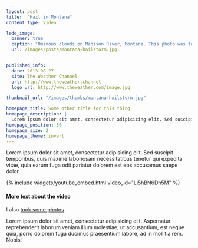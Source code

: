```yaml
---
layout: post
title:  "Hail in Montana"
content_type: Video

lede_image:
  banner: true
  caption: "Ominous clouds on Madison River, Montana. This photo was taken shortly before we made it to land and the hail started coming down."
  url: /images/posts/montana-hailstorm.jpg


published_info:
  date: 2013-08-27
  site: The Weather Channel
  url: http://www.theweather.channel
  logo_url: http://www.theweather.com/image.jpg

thumbnail_url: "/images/thumbs/montana-hailstorm.jpg"

homepage_title: Some other title for this thing
homepage_description: |
  Lorem ipsum dolor sit amet, consectetur adipisicing elit. Sed suscipit temporibus, quis maxime laboriosam necessitatibus tenetur qui expedita vitae, quia earum fuga odit pariatur dolorem est eos accusamus saepe dolor.
homepage_position: 50
homepage_size: 2
homepage_theme: invert
---
```


Lorem ipsum dolor sit amet, consectetur adipisicing elit. Sed suscipit temporibus, quis maxime laboriosam necessitatibus tenetur qui expedita vitae, quia earum fuga odit pariatur dolorem est eos accusamus saepe dolor.

{% include widgets/youtube_embed.html video_id="Ll5hBN6Dh5M" %}


#### More text about the video

I also [took some photos](https://www.flickr.com/photos/zokuga/sets/72157635086612217).

Lorem ipsum dolor sit amet, consectetur adipisicing elit. Aspernatur reprehenderit laborum veniam illum molestiae, ut accusantium, est neque quia, porro dolorem fuga ducimus praesentium labore, ad in mollitia rem. Nobis!
